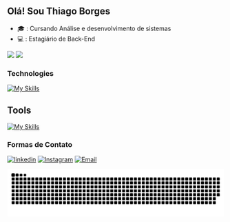 ## Olá! Sou Thiago Borges
- 🎓 : Cursando Análise e desenvolvimento de sistemas
- 💻 : Estagiário de Back-End
<div>
<img height="180em" src="https://github-readme-stats.vercel.app/api?username=ThiagoBoges&show_icons=true&bg_color=0D1117&border_radius=4.5&border_color=30363D&title_color=267cf7&text_color=FFFFFF&icon_color=F78166&theme=transparent">
<img height="180em" src="https://github-readme-stats.vercel.app/api/top-langs/?username=ThiagoBoges&layout=compact&show_icons=true&bg_color=0D1117&border_radius=4.5&border_color=30363D&title_color=267cf7&text_color=FFFFFF&theme=transparent">
</div>

### ️Technologies

[![My Skills](https://skillicons.dev/icons?i=react,vue,py,fastapi,php,laravel,postgres,mysql,mongodb,docker)](https://skillicons.dev)

## Tools
[![My Skills](https://skillicons.dev/icons?i=git,postman,vscode)](https://skillicons.dev)


### Formas de Contato
  
[![linkedin](https://skillicons.dev/icons?i=linkedin)](https://www.linkedin.com/in/thiago-borges-43265931a/)
[![Instagram](https://skillicons.dev/icons?i=instagram)](https://www.instagram.com/_thiago.sh?igsh=djRyNnp1cmUzMWhm)
[![Email](https://skillicons.dev/icons?i=email)](tbdsborges23@gmail.com)

<picture align="center">
  <source media="(prefers-color-scheme: dark)" srcset="https://raw.githubusercontent.com/ThiagoBoges/ThiagoBoges/output/github-contribution-grid-snake-dark.svg">
  <source media="(prefers-color-scheme: light)" srcset="https://raw.githubusercontent.com/ThiagoBoges/ThiagoBoges/output/github-contribution-grid-snake-dark.svg">
  <img align="center" alt="github contribution grid snake animation" src="https://raw.githubusercontent.com/mari4souza/mari4souza/output/github-contribution-grid-snake.svg">
</picture>
